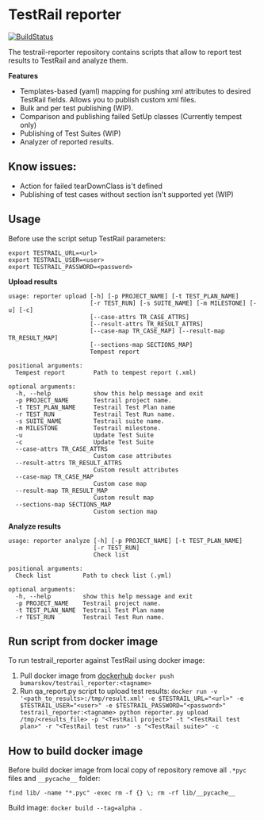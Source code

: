 # TestRail reporter
[![BuildStatus](https://travis-ci.com/ibumarskov/testrail-reporter.svg?branch=master)](https://travis-ci.com/ibumarskov/testrail-reporter)
<p>The testrail-reporter repository contains scripts that allow to report test results to TestRail and analyze them.</p>

**Features**
<ul>
<li>Templates-based (yaml) mapping for pushing xml attributes to desired TestRail fields. Allows you to publish custom xml files.</li>
<li>Bulk and per test publishing (WIP).</li>
<li>Comparison and publishing failed SetUp classes (Currently tempest only)</li>
<li>Publishing of Test Suites (WIP)</li>
<li>Analyzer of reported results.</li>
</ul>

## Know issues:
<ul>
<li>Action for failed tearDownClass is't defined</li>
<li>Publishing of test cases without section isn't supported yet (WIP)</li>
</ul>

## Usage
Before use the script setup TestRail parameters: 

    export TESTRAIL_URL=<url>
    export TESTRAIL_USER=<user>
    export TESTRAIL_PASSWORD=<password>

**Upload results**

    usage: reporter upload [-h] [-p PROJECT_NAME] [-t TEST_PLAN_NAME]
                           [-r TEST_RUN] [-s SUITE_NAME] [-m MILESTONE] [-u] [-c]
                           [--case-attrs TR_CASE_ATTRS]
                           [--result-attrs TR_RESULT_ATTRS]
                           [--case-map TR_CASE_MAP] [--result-map TR_RESULT_MAP]
                           [--sections-map SECTIONS_MAP]
                           Tempest report
    
    positional arguments:
      Tempest report        Path to tempest report (.xml)
    
    optional arguments:
      -h, --help            show this help message and exit
      -p PROJECT_NAME       Testrail project name.
      -t TEST_PLAN_NAME     Testrail Test Plan name
      -r TEST_RUN           Testrail Test Run name.
      -s SUITE_NAME         Testrail suite name.
      -m MILESTONE          Testrail milestone.
      -u                    Update Test Suite
      -c                    Update Test Suite
      --case-attrs TR_CASE_ATTRS
                            Custom case attributes
      --result-attrs TR_RESULT_ATTRS
                            Custom result attributes
      --case-map TR_CASE_MAP
                            Custom case map
      --result-map TR_RESULT_MAP
                            Custom result map
      --sections-map SECTIONS_MAP
                            Custom section map

**Analyze results**

    usage: reporter analyze [-h] [-p PROJECT_NAME] [-t TEST_PLAN_NAME]
                            [-r TEST_RUN]
                            Check list
    
    positional arguments:
      Check list         Path to check list (.yml)
    
    optional arguments:
      -h, --help         show this help message and exit
      -p PROJECT_NAME    Testrail project name.
      -t TEST_PLAN_NAME  Testrail Test Plan name
      -r TEST_RUN        Testrail Test Run name.

## Run script from docker image
To run testrail_reporter against TestRail using docker image:
1. Pull docker image from [dockerhub](https://hub.docker.com/r/bumarskov/testrail_reporter)
`docker push bumarskov/testrail_reporter:<tagname>`
2. Run qa_report.py script to upload test results:
`docker run -v '<path_to_results>:/tmp/result.xml' -e $TESTRAIL_URL="<url>" -e $TESTRAIL_USER="<user>" -e $TESTRAIL_PASSWORD="<password>" testrail_reporter:<tagname> python reporter.py upload /tmp/<results_file> -p "<TestRail project>" -t "<TestRail test plan>" -r "<TestRail test run>" -s "<TestRail suite>" -c`

## How to build docker image
Before build docker image from local copy of repository remove all `.*pyc` files and `__pycache__` folder:

`find lib/ -name "*.pyc" -exec rm -f {} \;
rm -rf lib/__pycache__`

Build image:
`docker build --tag=alpha .`
